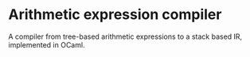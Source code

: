 # Arithmetic expression compiler

A compiler from tree-based arithmetic expressions to a stack based IR, implemented in OCaml.
